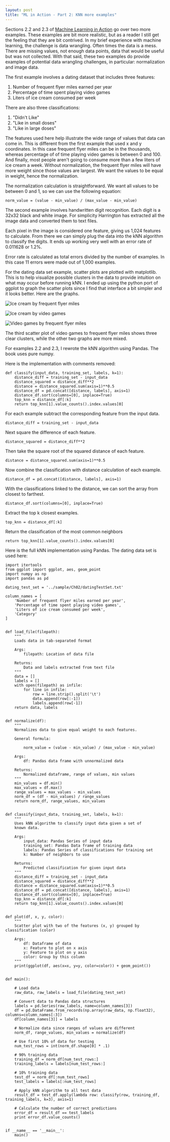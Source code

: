 ```yaml
---
layout: post
title: "ML in Action - Part 2: KNN more examples"
---
```


Sections 2.2 and 2.3 of [Machine Learning in Action](http://www.manning.com/pharrington/) go over two more examples. These examples are bit more realistic, but as a reader I still get the feeling that they are bit contrived. In my brief experience with machine learning, the challenge is data wrangling. Often times the data is a mess. There are missing values, not enough data points, data that would be useful but was not collected. With that said, these two examples do provide examples of potential data wrangling challenges, in particular: normalization and image data.

The first example involves a dating dataset that includes three features:

1. Number of frequent flyer miles earned per year
2. Percentage of time spent playing video games
3. Liters of ice cream consumed per week

There are also three classifications:

1. "Didn't Like"
2. "Like in small doses"
3. "Like in large doses"

The features used here help illustrate the wide range of values that data can come in. This is different from the first example that used x and y coordinates. In this case frequent flyer miles can be in the thousands, whereas percentage of of time playing video games is between 0 and 100. And finally, most people aren't going to consume more than a few liters of ice cream a week. Without normalization, the frequent flyer miles will have more weight since those values are largest. We want the values to be equal in weight, hence the normalization.

The normalization calculation is straightforward. We want all values to be between 0 and 1, so we can use the following equation:

    norm_value = (value - min_value) / (max_value - min_value)

The second example involves handwritten digit recognition. Each digit is a 32x32 black and white image. For simplicity Harrington has extracted all the image data and converted them to text files.

Each pixel in the image is considered one feature, giving us 1,024 features to calculate. From there we can simply plug the data into the kNN algorithm to classify the digits. It ends up working very well with an error rate of 0.011628 or 1.2%.

Error rate is calculated as total errors divided by the number of examples. In this case 11 errors were made out of 1,000 examples.

For the dating data set example, scatter plots are plotted with matplotlib. This is to help visualize possible clusters in the data to provide intuition on what may occur before running kNN. I ended up using the python port of ggplot to graph the scatter plots since I find that interface a bit simpler and it looks better. Here are the graphs.

![Ice cream by frequent flyer miles](/images/ml-in-action/icecream_by_frequent_flyer.jpg)

![Ice cream by video games](/images/ml-in-action/icecream_by_video_games.jpg)

![Video games by frequent flyer miles](/images/ml-in-action/video_games_by_frequent_flyer.jpg)

The third scatter plot of video games to frequent flyer miles shows three clear clusters, while the other two graphs are more mixed.

For examples 2.2 and 2.3, I rewrote the kNN algorithm using Pandas. The book uses pure numpy.

Here is the implementation with comments removed:

```
def classify(input_data, training_set, labels, k=1):
    distance_diff = training_set - input_data
    distance_squared = distance_diff**2
    distance = distance_squared.sum(axis=1)**0.5
    distance_df = pd.concat([distance, labels], axis=1)
    distance_df.sort(columns=[0], inplace=True)
    top_knn = distance_df[:k]
    return top_knn[1].value_counts().index.values[0]
```

For each example subtract the corresponding feature from the input data.

```
distance_diff = training_set - input_data
```

Next square the difference of each feature.

```
distance_squared = distance_diff**2
```

Then take the square root of the squared distance of each feature.

```
distance = distance_squared.sum(axis=1)**0.5
```

Now combine the classification with distance calculation of each example.

```
distance_df = pd.concat([distance, labels], axis=1)
```

With the classifications linked to the distance, we can sort the array from closest to farthest.

```
distance_df.sort(columns=[0], inplace=True)
```

Extract the top k closest examples.

```
top_knn = distance_df[:k]
```

Return the classification of the most common neighbors

```
return top_knn[1].value_counts().index.values[0]
```

Here is the full kNN implementation using Pandas. The dating data set is used here:

```
import itertools
from ggplot import ggplot, aes, geom_point
import numpy as np
import pandas as pd

dating_test_set = '../sample/Ch02/datingTestSet.txt'

column_names = [
    'Number of frequent flyer miles earned per year',
    'Percentage of time spent playing video games',
    'Liters of ice cream consumed per week',
    'Category'
]


def load_file(filepath):
    """
    Loads data in tab-separated format

    Args:
        filepath: Location of data file

    Returns:
        Data and labels extracted from text file
    """
    data = []
    labels = []
    with open(filepath) as infile:
        for line in infile:
            row = line.strip().split('\t')
            data.append(row[:-1])
            labels.append(row[-1])
    return data, labels


def normalize(df):
    """
    Normalizes data to give equal weight to each features.

    General formula:

        norm_value = (value - min_value) / (max_value - min_value)

    Args:
        df: Pandas data frame with unnormalized data

    Returns:
        Normalized dataframe, range of values, min values
    """
    min_values = df.min()
    max_values = df.max()
    range_values = max_values - min_values
    norm_df = (df - min_values) / range_values
    return norm_df, range_values, min_values


def classify(input_data, training_set, labels, k=1):
    """
    Uses kNN algorithm to classify input data given a set of
    known data.

    Args:
        input_data: Pandas Series of input data
        training_set: Pandas Data frame of training data
        labels: Pandas Series of classifications for training set
        k: Number of neighbors to use

    Returns:
        Predicted classification for given input data
    """
    distance_diff = training_set - input_data
    distance_squared = distance_diff**2
    distance = distance_squared.sum(axis=1)**0.5
    distance_df = pd.concat([distance, labels], axis=1)
    distance_df.sort(columns=[0], inplace=True)
    top_knn = distance_df[:k]
    return top_knn[1].value_counts().index.values[0]


def plot(df, x, y, color):
    """
    Scatter plot with two of the features (x, y) grouped by classification (color)

    Args:
        df: Dataframe of data
        x: Feature to plot on x axis
        y: Feature to plot on y axis
        color: Group by this column
    """
    print(ggplot(df, aes(x=x, y=y, color=color)) + geom_point())


def main():

    # Load data
    raw_data, raw_labels = load_file(dating_test_set)

    # Convert data to Pandas data structures
    labels = pd.Series(raw_labels, name=column_names[3])
    df = pd.DataFrame.from_records(np.array(raw_data, np.float32), columns=column_names[:3])
    df[column_names[3]] = labels

    # Normalize data since ranges of values are different
    norm_df, range_values, min_values = normalize(df)

    # Use first 10% of data for testing
    num_test_rows = int(norm_df.shape[0] * .1)

    # 90% training data
    training_df = norm_df[num_test_rows:]
    training_labels = labels[num_test_rows:]

    # 10% training data
    test_df = norm_df[:num_test_rows]
    test_labels = labels[:num_test_rows]

    # Apply kNN algorithm to all test data
    result_df = test_df.apply(lambda row: classify(row, training_df, training_labels, k=3), axis=1)

    # Calculate the number of correct predictions
    error_df = result_df == test_labels
    print error_df.value_counts()


if __name__ == '__main__':
    main()
```
